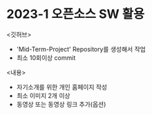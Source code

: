 # 2023-1 오픈소스 SW 활용


<깃허브>
- 'Mid-Term-Project' Repository를 생성해서 작업
- 최소 10회이상 commit

<내용>
- 자기소개를 위한 개인 홈페이지 작성
- 최소 이미지 2개 이상
- 동영상 또는 동영상 링크 추가(옵션)
